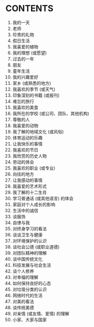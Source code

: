 # CONTENTS

1. 我的一天
2. 老师
3. 珍贵的礼物
4. 假日生活
5. 我喜爱的植物
6. 我的理想 (或愿望)
7. 过去的一年
8. 朋友
9. 童年生活
10. 我的兴趣爱好
11. 家乡 (或熟悉的地方)
12. 我喜欢的季节 (或天气)
13. 印象深刻的书籍 (或报刊)
14. 难忘的旅行
15. 我喜欢的美食
16. 我所在的学校 (或公司、团队、其他机构)
17. 尊敬的人
18. 我喜爱的动物
19. 我了解的地域文化 (或风俗)
20. 体育运动的乐趣
21. 让我快乐的事情
22. 我喜欢的节日
23. 我欣赏的历史人物
24. 劳动的体会
25. 我喜欢的职业 (或专业)
26. 向往的地方
27. 让我感动的事情
28. 我喜爱的艺术形式
29. 我了解的十二生肖
30. 学习普通话 (或其他语言) 的体会
31. 家庭对个人成长的影响
32. 生活中的诚信
33. 谈服饰
34. 自律与我
35. 对终身学习的看法
36. 谈谈卫生与健康
37. 对环境保护的认识
38. 谈社会公德 (或职业道德)
39. 对团队精神的理解
40. 谈中国传统文化
41. 科技发展与社会生活
42. 谈个人修养
43. 对幸福的理解
44. 如何保持良好的心态
45. 对垃圾分类的认识
46. 网络时代的生活
47. 对美的看法
48. 谈传统美德
49. 对亲情 (或友情、爱情) 的理解
50. 小家、大家与国家
